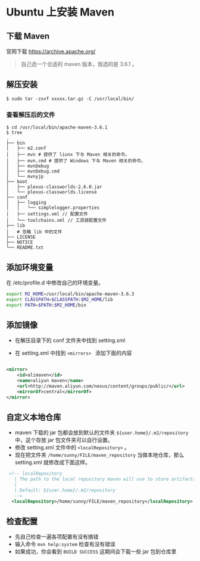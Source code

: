 # Ubuntu 上安装 Maven

## 下载 Maven

官网下载 https://archive.apache.org/

> 自己选一个合适的 maven 版本，我选的是 3.6.1 。

## 解压安装

```shell
$ sudo tar -zxvf xxxxx.tar.gz -C /usr/local/bin/
```

### 查看解压后的文件

```
$ cd /usr/local/bin/apache-maven-3.6.1
$ tree
.
├── bin
│   ├── m2.conf
│   ├── mvn # 提供了 liunx 下与 Maven 相关的命令。 
│   ├── mvn.cmd # 提供了 Windows 下与 Maven 相关的命令。
│   ├── mvnDebug 
│   ├── mvnDebug.cmd
│   └── mvnyjp
├── boot
│   ├── plexus-classworlds-2.6.0.jar
│   └── plexus-classworlds.license
├── conf
│   ├── logging
│   │   └── simplelogger.properties
│   ├── settings.xml // 配置文件
│   └── toolchains.xml // 工具链配置文件
├── lib
│   # 忽略 lib 中的文件
├── LICENSE
├── NOTICE
└── README.txt

```

## 添加环境变量

在 /etc/profile.d 中修改自己的环境变量。

```bash
export M2_HOME=/usr/local/bin/apache-maven-3.6.3
export CLASSPATH=$CLASSPATH:$M2_HOME/lib
export PATH=$PATH:$M2_HOME/bin
```

## 添加镜像

- 在解压目录下的 conf 文件夹中找到 setting.xml 

- 在 setting.xml 中找到 `<mirrors> ` 添加下面的内容

```xml

<mirror>  
    <id>alimaven</id>  
    <name>aliyun maven</name>  
    <url>http://maven.aliyun.com/nexus/content/groups/public/</url>  
    <mirrorOf>central</mirrorOf>          
</mirror>  

```

## 自定义本地仓库

- maven 下载的 jar 包都会放到默认的文件夹 `${user.home}/.m2/repository` 中，这个存放 jar 包文件夹可以自行设置。
- 修改 setting.xml 文件中的 `<localRepository>` 。
- 现在把文件夹 `/home/sunny/FILE/maven_repository` 当做本地仓库，那么 setting.xml 就修改成下面这样。

```xml
 <!-- localRepository
   | The path to the local repository maven will use to store artifacts.
   |
   | Default: ${user.home}/.m2/repository
   -->
  <localRepository>/home/sunny/FILE/maven_repository</localRepository>
```

## 检查配置

- 先自己检查一遍各项配置有没有搞错
- 输入命令 `mvn help:system` 检查有没有错误
- 如果成功，你会看到 `BUILD SUCCESS`  这期间会下载一些 jar 包到仓库里
